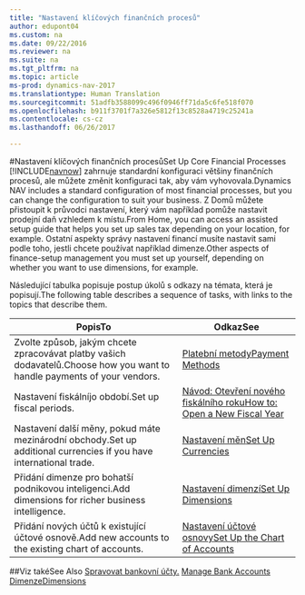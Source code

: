 ```yaml
---
title: "Nastavení klíčových finančních procesů"
author: edupont04
ms.custom: na
ms.date: 09/22/2016
ms.reviewer: na
ms.suite: na
ms.tgt_pltfrm: na
ms.topic: article
ms-prod: dynamics-nav-2017
ms.translationtype: Human Translation
ms.sourcegitcommit: 51adfb3588099c496f0946ff71da5c6fe518f070
ms.openlocfilehash: b911f3701f7a326e5812f13c8528a4719c25241a
ms.contentlocale: cs-cz
ms.lasthandoff: 06/26/2017

---
```


#<a name="set-up-core-financial-processes"></a><span data-ttu-id="7f434-102">Nastavení klíčových finančních procesů</span><span class="sxs-lookup"><span data-stu-id="7f434-102">Set Up Core Financial Processes</span></span>
<span data-ttu-id="7f434-103">[!INCLUDE[navnow](includes/navnow_md.md)] zahrnuje standardní konfiguraci většiny finančních procesů, ale můžete změnit konfiguraci tak, aby vám vyhovovala.</span><span class="sxs-lookup"><span data-stu-id="7f434-103">Dynamics NAV includes a standard configuration of most financial processes, but you can change the configuration to suit your business.</span></span>
<span data-ttu-id="7f434-104">Z Domů můžete přistoupit k průvodci nastavení, který vám například pomůže nastavit prodejní daň vzhledem k místu.</span><span class="sxs-lookup"><span data-stu-id="7f434-104">From Home, you can access an assisted setup guide that helps you set up sales tax depending on your location, for example.</span></span> <span data-ttu-id="7f434-105">Ostatní aspekty správy nastavení financí musíte nastavit sami podle toho, jestli chcete používat například dimenze.</span><span class="sxs-lookup"><span data-stu-id="7f434-105">Other aspects of finance-setup management you must set up yourself, depending on whether you want to use dimensions, for example.</span></span>  

<span data-ttu-id="7f434-106">Následující tabulka popisuje postup úkolů s odkazy na témata, která je popisují.</span><span class="sxs-lookup"><span data-stu-id="7f434-106">The following table describes a sequence of tasks, with links to the topics that describe them.</span></span>

| <span data-ttu-id="7f434-107">Popis</span><span class="sxs-lookup"><span data-stu-id="7f434-107">To</span></span>                                                                  | <span data-ttu-id="7f434-108">Odkaz</span><span class="sxs-lookup"><span data-stu-id="7f434-108">See</span></span>                      |
|---------------------------------------------------------------------|--------------------------|
|<span data-ttu-id="7f434-109">Zvolte způsob, jakým chcete zpracovávat platby vašich dodavatelů.</span><span class="sxs-lookup"><span data-stu-id="7f434-109">Choose how you want to handle payments of your vendors.</span></span>|[<span data-ttu-id="7f434-110">Platební metody</span><span class="sxs-lookup"><span data-stu-id="7f434-110">Payment Methods</span></span>](finance-setup-payment-methods.md)|
|<span data-ttu-id="7f434-111">Nastavení fiskálníjo období.</span><span class="sxs-lookup"><span data-stu-id="7f434-111">Set up fiscal periods.</span></span>|[<span data-ttu-id="7f434-112">Návod: Otevření nového fiskálního roku</span><span class="sxs-lookup"><span data-stu-id="7f434-112">How to: Open a New Fiscal Year</span></span>](finance-setup-how-open-new-fiscal-year.md)|
|<span data-ttu-id="7f434-113">Nastavení další měny, pokud máte mezinárodní obchody.</span><span class="sxs-lookup"><span data-stu-id="7f434-113">Set up additional currencies if you have international trade.</span></span>|[<span data-ttu-id="7f434-114">Nastavení měn</span><span class="sxs-lookup"><span data-stu-id="7f434-114">Set Up Currencies</span></span>](finance-setup-setup-currencies.md)|
|<span data-ttu-id="7f434-115">Přidání dimenze pro bohatší podnikovou inteligenci.</span><span class="sxs-lookup"><span data-stu-id="7f434-115">Add dimensions for richer business intelligence.</span></span>|[<span data-ttu-id="7f434-116">Nastavení dimenzí</span><span class="sxs-lookup"><span data-stu-id="7f434-116">Set Up Dimensions</span></span>](finance-setup-setup-dimensions.md)|
|<span data-ttu-id="7f434-117">Přidání nových účtů k existující účtové osnově.</span><span class="sxs-lookup"><span data-stu-id="7f434-117">Add new accounts to the existing chart of accounts.</span></span>|[<span data-ttu-id="7f434-118">Nastavení účtové osnovy</span><span class="sxs-lookup"><span data-stu-id="7f434-118">Set Up the Chart of Accounts</span></span>](finance-setup-setup-chart-accounts.md)|



##<a name="see-also"></a><span data-ttu-id="7f434-119">Viz také</span><span class="sxs-lookup"><span data-stu-id="7f434-119">See Also</span></span>
<span data-ttu-id="7f434-120">[Spravovat bankovní účty.](bank-manage-bank-accounts.md)  </span><span class="sxs-lookup"><span data-stu-id="7f434-120">[Manage Bank Accounts](bank-manage-bank-accounts.md)  </span></span>  
[<span data-ttu-id="7f434-121">Dimenze</span><span class="sxs-lookup"><span data-stu-id="7f434-121">Dimensions</span></span>](finance-setup-dimensions.md)  

